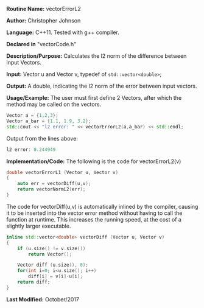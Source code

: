 **Routine Name:** vectorErrorL2

**Author:** Christopher Johnson

**Language:** C++11. Tested with g++ compiler.

**Declared in** "vectorCode.h"

**Description/Purpose:**
Calculates the l2 norm of the difference between input Vectors.

**Input:**
Vector u and Vector v, typedef of `std::vector<double>`;

**Output:**
A double, indicating the l2 norm of the error between input vectors.

**Usage/Example:**
The user must first define 2 Vectors, after which the method may be called on the vectors.
```C++
Vector a = {1,2,3};
Vector a_bar = {1.1, 1.9, 3.2};
std::cout << "l2 error: " << vectorErrorL2(a,a_bar) << std::endl;
```
Output from the lines above:
```c++
l2 error: 0.244949
```


**Implementation/Code:** The following is the code for vectorErrorL2(v)
```c++
double vectorErrorL1 (Vector u, Vector v)
{
    auto err = vectorDiff(u,v);
    return vectorNormL2(err);
}
```

The code for vectorDiff(u,v) is automatically inlined by the compiler, causing it to be inserted into the vector error method without having to call the function at runtime. This increases the running speed, at the cost of a slightly larger executable.
```c++
inline std::vector<double> vectorDiff (Vector u, Vector v)
{
    if (u.size() != v.size())
        return Vector();

    Vector diff (u.size(), 0);
    for(int i=0; i<u.size(); i++)
        diff[i] = v[i]-u[i];
    return diff;
}
```
**Last Modified:** October/2017
